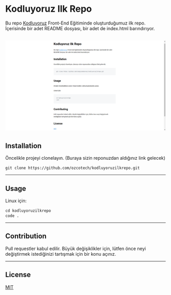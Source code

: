 # Kodluyoruz Ilk Repo
Bu repo [Kodluyoruz](https://www.kodluyoruz.org/) Front-End Eğitiminde oluşturduğumuz ilk repo. İçerisinde bir adet README dosyası, bir adet de index.html barındırıyor.

![Örnek Resim](https://raw.githubusercontent.com/Kodluyoruz/taskforce/main/git/odev1/figures/markdown.png)
----

## Installation
Öncelikle projeyi clonelayın. (Buraya sizin reponuzdan aldığınız link gelecek)

```
git clone https://github.com/ozcotech/kodluyoruzilkrepo.git
```
---

## Usage

Linux için:
```
cd kodluyoruzilkrepo
code .
```
***

## Contribution
Pull requestler kabul edilir. Büyük değişiklikler için, lütfen önce neyi değiştirmek istediğinizi tartışmak için bir konu açınız.

***

## License
[MIT](https://choosealicense.com/licenses/mit/) 